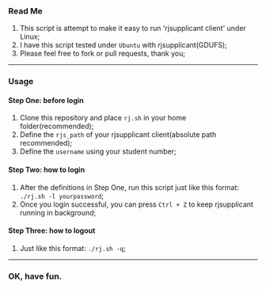 ### Read Me
1. This script is attempt to make it easy to run 'rjsupplicant client' under Linux;
2. I have this script tested under `Ubuntu` with rjsupplicant(GDUFS);
3. Please feel free to fork or pull requests, thank you;

---

### Usage

#### Step One: before login
1. Clone this repository and place `rj.sh` in your home folder(recommended);
2. Define the `rjs_path` of your rjsupplicant client(absolute path recommended);
3. Define the `username` using your student number;

#### Step Two: how to login
1. After the definitions in Step One, run this script just like this format: `./rj.sh -l yourpassword`;
2. Once you login successful, you can press `Ctrl + Z` to keep rjsupplicant running in background;

#### Step Three: how to logout
1. Just like this format: `./rj.sh -q`;

---

### OK, have fun.
 

